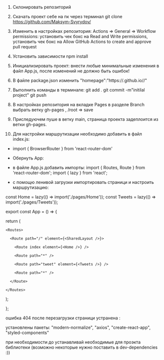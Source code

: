 
1. Склонировать репозиторий
2. Скачать проект себе на пк через терминал git clone https://github.com/Maksym-Svyrydov/<your repo name>
3. Изменить в настройках репозитория: 
Actions => General => Workflow permissions: установить чек бокс на Read and Write permissions, 
установить чек бокс на Allow GitHub Actions to create and approve pull request
4. Установить зависимости npm install 
5. Инициализировать проект: внести любые минимальные изменения в файл App.js, после изменений не должно быть ошибок!
6. В файле package.json изменить "homepage":"https://<your-github-name>.github.io/<your-repo-name>/"
7. Выполнить команды в терминале:
git add .
git commit -m"initilal project"
git push
8. В настройках репозитория на вкладке Pages в разделе Branch выбрать ветку gh-pages , /root => save
9. Приследуючем пуше в ветку main, страница проекта задеплоится из ветки gh-pages.
      
10. Для настройки маршрутизации необходимо добавить в файл index.js:
- import { BrowserRouter } from 'react-router-dom'
      
- Обернуть App:
<BrowserRouter basename="/your repo neme">
      <App />
</BrowserRouter>
      
- в файле App.js добавить импорты:
import { Routes, Route } from 'react-router-dom';
import { lazy } from 'react';
      
- с помощю ленивой загрузки импортировать страници и настроить маршрутизацию:

const Home = lazy(() => import('./pages/Home'));
const Tweets = lazy(() => import('./pages/Tweets'));

export const App = () => {
      
  return (
      
    <Routes>
          
      <Route path="/" element={<SharedLayout />}>
          
        <Route index element={<Home />} />
          
        <Route path="*" />
          
        <Route path="tweet" element={<Tweets />} />
          
        <Route path="*" />
          
      </Route>
      
    </Routes>
      
  );
      
};
      
ошибка 404 после перезагрузки страници устранена :
      
установлены пакеты: "modern-normalize", "axios", "create-react-app", "styled-components"
      
при необходимости до устанавливай необходимые для проэкта библиотеки (возможно некоторые нужно поставить в dev-dependencies :))
